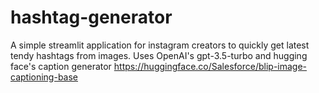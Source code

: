 # hashtag-generator
A simple streamlit application for instagram creators to quickly get latest tendy hashtags from images.
Uses OpenAI's gpt-3.5-turbo and hugging face's caption generator https://huggingface.co/Salesforce/blip-image-captioning-base
